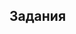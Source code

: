 ## Задания



[//]: # (### 1*. Маскировать номер карты)

[//]: # (* Дана переменная `String cardNumber = "1234 5678 9012 3456";`)

[//]: # (* Напишите код, который выведет карту в формате "**** **** **** 3456")

[//]: # (* Убедитесь, что код работает, если номер карты будет передан без пробелов "1234567890123456")

[//]: # ()
[//]: # (### 2. Описать квартиру)

[//]: # (1. Создать класс `Flat`&#40;квартира&#41;)

[//]: # (2. Создать класс `Room`&#40;комната&#41;)

[//]: # (3. Перечислить поля классов `Flat` и `Room`)

[//]: # (4. Создайте класс `Task2` + метод `psvm`)

[//]: # (5. Создать объект типа Квартира. Указать значение полей)

[//]: # ()
[//]: # (### 2. Описать квартиру)

[//]: # (1. Создать класс `Item` &#40;товар интернет-магазина&#41;)

[//]: # (2. Добавить в конструктор параметры:)

[//]: # (   * название)

[//]: # (   * артикул)

[//]: # (   * цена &#40;необязательный параметр&#41;)

[//]: # (   * количество.)

[//]: # (   * остальные поля класса на ваше усмотрение)

[//]: # (3. В классе `Task3 -> psvm` создать объект типа Товар &#40;5 товаров&#41;)

[//]: # (4. Вывести в консоль инфо по каждому товару в формате `"Артикул - Название - цена - количество - [Цвет]"`)

[//]: # (```java)

[//]: # (// Возвращает длину строки &#40;количество символов)

[//]: # (String city = "Москва";)

[//]: # (        int result = city.length&#40;&#41;;)

[//]: # (        System.out.println&#40;result&#41;;)

[//]: # ()
[//]: # (// другие методы ниже)

[//]: # (```)

[//]: # (##### Методы)

[//]: # (```java)

[//]: # (.isEmpty&#40;&#41;)

[//]: # (        .isBlank&#40;&#41;)

[//]: # (        .substring&#40;int, int&#41;)

[//]: # (        .indexOf&#40;String&#41;)

[//]: # (        .lastIndexOf&#40;String&#41;)

[//]: # (        .toLowerCase&#40;&#41;)

[//]: # (        .toUpperCase&#40;&#41;)

[//]: # (        .replace&#40;String, String&#41;)

[//]: # (        .startsWith&#40;String&#41;)

[//]: # (        .endsWith&#40;String&#41;)

[//]: # (        .repeat&#40;int&#41;)

[//]: # (        .contains&#40;String&#41;)

[//]: # (        .concat&#40;String&#41;)

[//]: # (        .trim&#40;&#41;)

[//]: # (```)
